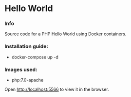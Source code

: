# Hello World

### Info
Source code for a PHP Hello World using Docker containers.

### Installation guide:
- docker-compose up -d

### Images used:
- php:7.0-apache

Open [http://localhost:5566](http://localhost:5566) to view it in the browser.